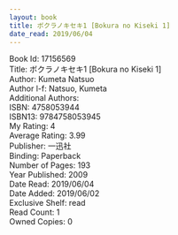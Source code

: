 ```yaml
---
layout: book
title: ボクラノキセキ1 [Bokura no Kiseki 1]
date_read: 2019/06/04
---
```


Book Id: 17156569<br />
Title: ボクラノキセキ1 [Bokura no Kiseki 1]<br />
Author: Kumeta Natsuo<br />
Author l-f: Natsuo, Kumeta<br />
Additional Authors: <br />
ISBN: 4758053944<br />
ISBN13: 9784758053945<br />
My Rating: 4<br />
Average Rating: 3.99<br />
Publisher: 一迅社<br />
Binding: Paperback<br />
Number of Pages: 193<br />
Year Published: 2009<br />
Date Read: 2019/06/04<br />
Date Added: 2019/06/02<br />
Exclusive Shelf: read<br />
Read Count: 1<br />
Owned Copies: 0<br />

